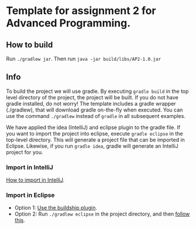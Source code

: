 # Template for assignment 2 for Advanced Programming.

## How to build
Run `./gradlew jar`.
Then run `java -jar build/libs/AP2-1.0.jar`

## Info
To build the project we will use gradle. 
By executing `gradle build` in the top level directory of the project, the 
project will be built. If you do not have gradle installed, do not worry! 
The template includes a gradle wrapper (./gradlew), that will download gradle 
on-the-fly when executed. You can use the command `./gradlew` instead of 
`gradle` in all subsequent examples.


We have applied the idea (IntelliJ) and eclipse plugin to the gradle file. 
If you want to import the project into eclipse, execute `gradle eclipse` 
in the top-level directory. This will generate a project file that can be 
imported in Eclipse. Likewise, if you run `gradle idea`, gradle will 
generate an IntelliJ project for you.

### Import in IntelliJ
[How to import in IntelliJ](https://www.jetbrains.com/help/idea/2016.2/importing-project-from-gradle-model.html).

### Import in Eclipse

* Option 1: [Use the buildship plugin](http://www.vogella.com/tutorials/EclipseGradle/article.html).
* Option 2: Run `./gradlew eclipse` in the project directory, and then [follow this](http://help.eclipse.org/kepler/index.jsp?topic=%2Forg.eclipse.platform.doc.user%2Ftasks%2Ftasks-importproject.htm).

